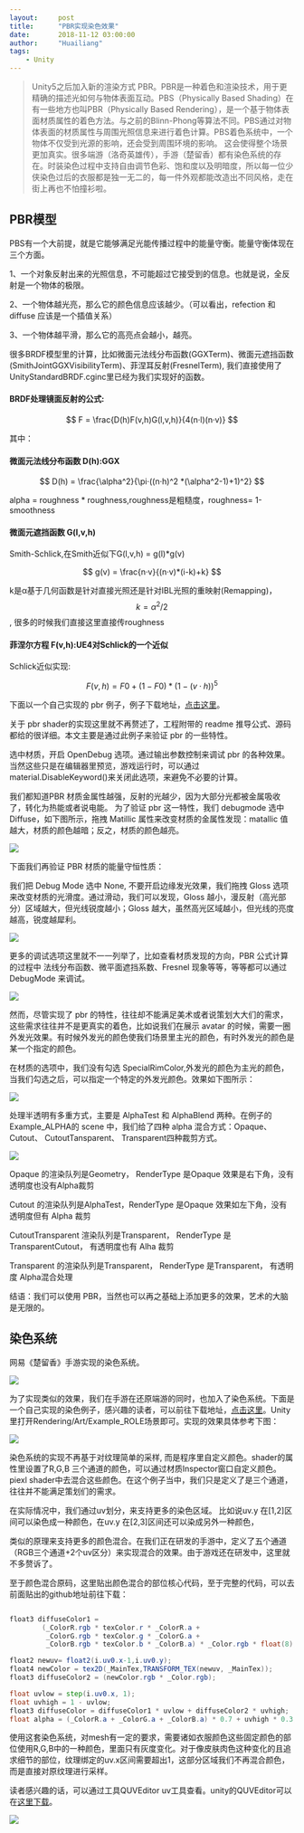 ```yaml
---
layout:     post
title:      "PBR实现染色效果"
date:       2018-11-12 03:00:00
author:     "Huailiang"
tags:
    - Unity
---
```



> Unity5之后加入新的渲染方式 PBR。PBR是一种着色和渲染技术，用于更精确的描述光如何与物体表面互动。PBS（Physically Based Shading）在有一些地方也叫PBR（Physically Based Rendering），是一个基于物体表面材质属性的着色方法。与之前的Blinn-Phong等算法不同。PBS通过对物体表面的材质属性与周围光照信息来进行着色计算。PBS着色系统中，一个物体不仅受到光源的影响，还会受到周围环境的影响。 这会使得整个场景更加真实。很多端游（洛奇英雄传），手游（楚留香）都有染色系统的存在。时装染色过程中支持自由调节色彩、饱和度以及明暗度，所以每一位少侠染色过后的衣服都是独一无二的，每一件外观都能改造出不同风格，走在街上再也不怕撞衫啦。


## PBR模型


PBS有一个大前提，就是它能够满足光能传播过程中的能量守衡。能量守衡体现在三个方面。

1、一个对象反射出来的光照信息，不可能超过它接受到的信息。也就是说，全反射是一个物体的极限。

2、一个物体越光亮，那么它的颜色信息应该越少。（可以看出，refection 和 diffuse 应该是一个插值关系）

3、一个物体越平滑，那么它的高亮点会越小，越亮。



很多BRDF模型里的计算，比如微面元法线分布函数(GGXTerm)、微面元遮挡函数(SmithJointGGXVisibilityTerm)、菲涅耳反射(FresnelTerm), 我们直接使用了UnityStandardBRDF.cginc里已经为我们实现好的函数。

#### BRDF处理镜面反射的公式:

$$ F = \frac{D(h)F(v,h)G(l,v,h)}{4(n·l)(n·v)} $$

其中：

#### 微面元法线分布函数 D(h):GGX

$$ D(h) = \frac{\alpha^2}{\pi·((n·h)^2 *(\alpha^2-1)+1)^2} $$

alpha = roughness * roughness,roughness是粗糙度，roughness= 1-smoothness


#### 微面元遮挡函数 G(l,v,h)

Smith-Schlick,在Smith近似下G(l,v,h) = g(l)*g(v)

$$ g(v) = \frac{n·v}{(n·v)*(i-k)+k}  $$

k是α基于几何函数是针对直接光照还是针对IBL光照的重映射(Remapping)，$$ k=\alpha^2/2 $$, 很多的时候我们直接这里直接传roughness


#### 菲涅尔方程 F(v,h):UE4对Schlick的一个近似

Schlick近似实现:

$$  F(v,h) = F0 +(1-F0)*(1-(v·h))^5 $$

下面以一个自己实现的 pbr 例子，例子下载地址，[点击这里][i3]。

关于 pbr shader的实现这里就不再赘述了，工程附带的 readme 推导公式、源码都给的很详细。本文主要是通过此例子来验证 pbr 的一些特性。

选中材质，开启 OpenDebug 选项。通过输出参数控制来调试 pbr 的各种效果。当然这些只是在编辑器里预览，游戏运行时，可以通过 material.DisableKeyword()来关闭此选项，来避免不必要的计算。

我们都知道PBR 材质金属性越强，反射的光越少，因为大部分光都被金属吸收了，转化为热能或者说电能。
为了验证 pbr 这一特性，我们 debugmode 选中 Diffuse，如下图所示，拖拽 Matillic 属性来改变材质的金属性发现：matallic 值越大，材质的颜色越暗；反之，材质的颜色越亮。


![](/img/post-pbr/pbr1.jpg)

下面我们再验证 PBR 材质的能量守恒性质：

我们把 Debug Mode 选中 None, 不要开启边缘发光效果，我们拖拽 Gloss 选项来改变材质的光滑度。通过滑动，我们可以发现，Gloss 越小，漫反射（高光部分）区域越大，但光线锐度越小；Gloss 越大，虽然高光区域越小，但光线的亮度越高，锐度越犀利。


![](/img/post-pbr/pbr4.jpg)

更多的调试选项这里就不一一列举了，比如查看材质发现的方向，PBR 公式计算的过程中 法线分布函数、微平面遮挡系数、Fresnel 现象等等，等等都可以通过 DebugMode 来调试。

![](/img/post-pbr/pbr6.jpg)


然而，尽管实现了 pbr 的特性，往往却不能满足美术或者说策划大大们的需求，这些需求往往并不是更真实的着色，比如说我们在展示 avatar 的时候，需要一圈外发光效果。有时候外发光的颜色使我们场景里主光的颜色，有时外发光的颜色是某一个指定的颜色。

在材质的选项中，我们没有勾选 SpecialRimColor,外发光的颜色为主光的颜色，当我们勾选之后，可以指定一个特定的外发光颜色。效果如下图所示：

![](/img/post-pbr/pbr5.jpg)


处理半透明有多重方式，主要是 AlphaTest 和 AlphaBlend 两种。在例子的Example_ALPHA的 scene 中，我们给了四种 alpha 混合方式：Opaque、 Cutout、 CutoutTansparent、 Transparent四种裁剪方式。

![](/img/post-pbr/pbr2.jpg)


Opaque 的渲染队列是Geometry， RenderType 是Opaque 效果是右下角，没有透明度也没有Alpha裁剪

Cutout 的渲染队列是AlphaTest，RenderType 是Opaque 效果如左下角，没有透明度但有 Alpha 裁剪

CutoutTransparent 渲染队列是Transparent， RenderType 是TransparentCutout， 有透明度也有 Alha 裁剪

Transparent 的渲染队列是Transparent， RenderType 是Transparent， 有透明度 Alpha混合处理

结语：我们可以使用 PBR，当然也可以再之基础上添加更多的效果，艺术的大脑是无限的。

## 染色系统

网易《楚留香》手游实现的染色系统。

![](/img/post-pbr/pbr30.jpg)

为了实现类似的效果，我们在手游在还原端游的同时，也加入了染色系统。下面是一个自己实现的染色例子，感兴趣的读者，可以前往下载地址，[点击这里][i1]。Unity里打开Rendering/Art/Example_ROLE场景即可。实现的效果具体参考下图：

![](/img/post-pbr/dye.gif)

染色系统的实现不再基于对纹理简单的采样, 而是程序里自定义颜色。shader的属性里设置了R,G,B 三个通道的颜色，可以通过材质Inspector窗口自定义颜色。piexl shader中去混合这些颜色。在这个例子当中，我们只是定义了是三个通道，往往并不能满足策划们的需求。


在实际情况中，我们通过uv划分，来支持更多的染色区域。 比如说uv.y 在[1,2]区间可以染色成一种颜色，在uv.y 在[2,3]区间还可以染成另外一种颜色， 

类似的原理来支持更多的颜色混合。在我们正在研发的手游中，定义了五个通道（RGB三个通道+2个uv区分）来实现混合的效果。由于游戏还在研发中，这里就不多赘诉了。


至于颜色混合原码，这里贴出颜色混合的部位核心代码，至于完整的代码，可以去前面贴出的github地址前往下载：

``` glsl

float3 diffuseColor1 = 
        (_ColorR.rgb * texColor.r * _ColorR.a +
         _ColorG.rgb * texColor.g * _ColorG.a + 
         _ColorB.rgb * texColor.b * _ColorB.a) * _Color.rgb * float(8);

float2 newuv= float2(i.uv0.x-1,i.uv0.y);
float4 newColor = tex2D(_MainTex,TRANSFORM_TEX(newuv, _MainTex));
float3 diffuseColor2 = (newColor.rgb * _Color.rgb);

float uvlow = step(i.uv0.x, 1); 
float uvhigh = 1 - uvlow;
float3 diffuseColor = diffuseColor1 * uvlow + diffuseColor2 * uvhigh;
float alpha = (_ColorR.a + _ColorG.a + _ColorB.a) * 0.7 + uvhigh * 0.3;

```



使用这套染色系统，对mesh有一定的要求，需要诸如衣服颜色这些固定颜色的部位使用R,G,B中的一种颜色，里面只有灰度变化。对于像皮肤肉色这种变化的且追求细节的部位，纹理绑定的uv.x区间需要超出1，这部分区域我们不再混合颜色，而是直接对原纹理进行采样。

读者感兴趣的话，可以通过工具QUVEditor uv工具查看。unity的QUVEditor可以在[这里下载][i2]。


![](/img/post-pbr/pbr31.jpg)


[i1]:https://github.com/huailiang/pbr_proj
[i2]:http://www.qtoolsdevelop.com/
[i3]:https://github.com/huailiang/pbr_proj